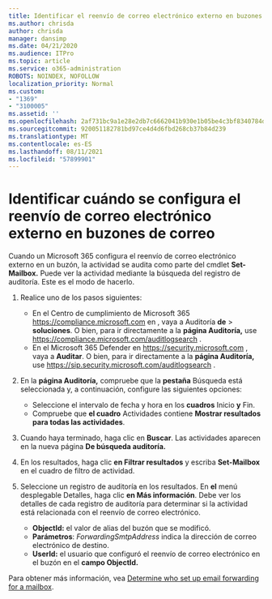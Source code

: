 ```yaml
---
title: Identificar el reenvío de correo electrónico externo en buzones de correo en registros de auditoría
ms.author: chrisda
author: chrisda
manager: dansimp
ms.date: 04/21/2020
ms.audience: ITPro
ms.topic: article
ms.service: o365-administration
ROBOTS: NOINDEX, NOFOLLOW
localization_priority: Normal
ms.custom:
- "1369"
- "3100005"
ms.assetid: ''
ms.openlocfilehash: 2af731bc9a1e28e2db7c6662041b930e1b05be4c3bf8340784d9ab87101c44af
ms.sourcegitcommit: 920051182781bd97ce4d4d6fbd268cb37b84d239
ms.translationtype: MT
ms.contentlocale: es-ES
ms.lasthandoff: 08/11/2021
ms.locfileid: "57899901"
---
```

# <a name="identify-when-external-email-forwarding-is-configured-on-mailboxes"></a>Identificar cuándo se configura el reenvío de correo electrónico externo en buzones de correo

Cuando un Microsoft 365 configura el reenvío de correo electrónico externo en un buzón, la actividad se audita como parte del cmdlet **Set-Mailbox.** Puede ver la actividad mediante la búsqueda del registro de auditoría. Este es el modo de hacerlo.

1. Realice uno de los pasos siguientes:
   - En el Centro de cumplimiento de Microsoft 365 <https://compliance.microsoft.com> en , vaya a Auditoría **de** \> **soluciones**. O bien, para ir directamente a la **página Auditoría,** use <https://compliance.microsoft.com/auditlogsearch> .
   - En el Microsoft 365 Defender en <https://security.microsoft.com> , vaya a **Auditar**. O bien, para ir directamente a la **página Auditoría,** use <https://sip.security.microsoft.com/auditlogsearch> .

2. En la **página Auditoría,** compruebe que la **pestaña** Búsqueda está seleccionada y, a continuación, configure las siguientes opciones:
   - Seleccione el intervalo de fecha y hora en los **cuadros** Inicio **y** Fin.
   - Compruebe que **el cuadro** Actividades contiene **Mostrar resultados para todas las actividades**.

3. Cuando haya terminado, haga clic en **Buscar**. Las actividades aparecen en la nueva página **De búsqueda auditoría.**

4. En los resultados, haga clic **en Filtrar resultados** y escriba **Set-Mailbox** en el cuadro de filtro de actividad.

5. Seleccione un registro de auditoría en los resultados. En **el** menú desplegable Detalles, haga clic **en Más información**. Debe ver los detalles de cada registro de auditoría para determinar si la actividad está relacionada con el reenvío de correo electrónico.

   - **ObjectId:** el valor de alias del buzón que se modificó.
   - **Parámetros**: _ForwardingSmtpAddress_ indica la dirección de correo electrónico de destino.
   - **UserId:** el usuario que configuró el reenvío de correo electrónico en el buzón en el **campo ObjectId.**

Para obtener más información, vea [Determine who set up email forwarding for a mailbox](https://docs.microsoft.com/microsoft-365/compliance/auditing-troubleshooting-scenarios#determine-who-set-up-email-forwarding-for-a-mailbox).
